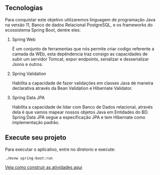 ## Tecnologias

Para conquistar este objetivo utilizaremos linguagem de programação Java na versão 11, Banco de dados Relacional PostgreSQL, e os frameworks do ecossistema Spring Boot, dentre eles: 

1. Spring Web

    É um conjunto de ferramentas que nós permite criar codigo referente a camada da WEb, esta depêndencia traz consigo as capacidades de subir um servidor Tomcat, expor endpoints, serializar e desserializar Jsons e outros.

2. Spring Validation
    
    Habilita a capacidade de fazer validações em classes Java de maneira declarativa através da Bean Validation e Hibernate Validator.

3. Spring Data JPA 

    Habilita a capacidade de lidar com Banco de Dados relacional, através dela é que vamos mapear nossos objetos Java em Entidades do BD. Spring Data JPA segue a especificação JPA e tem Hibernate como implementação padrão.


## Execute seu projeto

Para executar o aplicativo, entre no diretorio e execute:

```shell
./mvnw spring-boot:run
```

[Veja como construir as atividades aqui](atividades/workshop.md)
